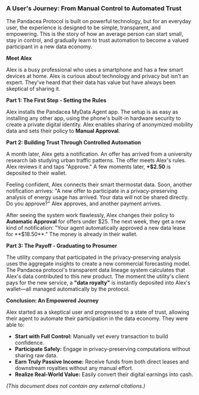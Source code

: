### **A User's Journey: From Manual Control to Automated Trust**

The Pandacea Protocol is built on powerful technology, but for an everyday user, the experience is designed to be simple, transparent, and empowering. This is the story of how an average person can start small, stay in control, and gradually learn to trust automation to become a valued participant in a new data economy.

**Meet Alex**

Alex is a busy professional who uses a smartphone and has a few smart devices at home. Alex is curious about technology and privacy but isn't an expert. They've heard that their data has value but have always been skeptical of sharing it.

**Part 1: The First Step \- Setting the Rules**

Alex installs the Pandacea MyData Agent app. The setup is as easy as installing any other app, using the phone's built-in hardware security to create a private digital identity. Alex enables sharing of anonymized mobility data and sets their policy to **Manual Approval**.

**Part 2: Building Trust Through Controlled Automation**

A month later, Alex gets a notification. An offer has arrived from a university research lab studying urban traffic patterns. The offer meets Alex's rules. Alex reviews it and taps "Approve." A few moments later, **\+$2.50** is deposited to their wallet.

Feeling confident, Alex connects their smart thermostat data. Soon, another notification arrives: "A new offer to participate in a privacy-preserving analysis of energy usage has arrived. Your data will not be shared directly. Do you approve?" Alex approves, and another payment arrives.

After seeing the system work flawlessly, Alex changes their policy to **Automatic Approval** for offers under $25. The next week, they get a new kind of notification: "Your agent automatically approved a new data lease for **$18.50**." The money is already in their wallet.

**Part 3: The Payoff \- Graduating to Prosumer**

The utility company that participated in the privacy-preserving analysis uses the aggregate insights to create a new commercial forecasting model. The Pandacea protocol's transparent data lineage system calculates that Alex's data contributed to this new product. The moment the utility's client pays for the new service, a **"data royalty"** is instantly deposited into Alex's wallet—all managed automatically by the protocol.

**Conclusion: An Empowered Journey**

Alex started as a skeptical user and progressed to a state of trust, allowing their agent to automate their participation in the data economy. They were able to:

* **Start with Full Control:** Manually vet every transaction to build confidence.  
* **Participate Safely:** Engage in privacy-preserving computations without sharing raw data.  
* **Earn Truly Passive Income:** Receive funds from both direct leases and downstream royalties without any manual effort.  
* **Realize Real-World Value:** Easily convert their digital earnings into cash.

*(This document does not contain any external citations.)*